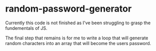 # random-password-generator

Currently this code is not finished as I've been struggling to grasp the fundementals of JS. 

The final step that remains is for me to write a loop that will generate random characters into an array that will become the users password. 